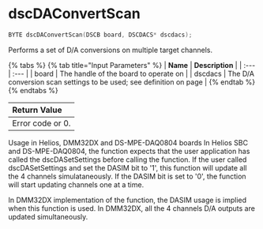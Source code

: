 # dscDAConvertScan

```c
BYTE dscDAConvertScan(DSCB board, DSCDACS* dscdacs);
```

Performs a set of D/A conversions on multiple target channels.

{% tabs %}
{% tab title="Input Parameters" %}
| **Name** | **Description** |
| :--- | :--- |
| board | The handle of the board to operate on |
| dscdacs | The D/A conversion scan settings to be used; see definition on page |
{% endtab %}
{% endtabs %}

| Return Value |
| :--- |
| Error code or 0. |

Usage in Helios, DMM32DX and DS-MPE-DAQ0804 boards In Helios SBC and DS-MPE-DAQ0804, the function expects that the user application has called the dscDASetSettings before calling the function. If the user called dscDASetSettings and set the DASIM bit to '1', this function will update all the 4 channels simulataneously. If the DASIM bit is set to '0', the function will start updating channels one at a time.

In DMM32DX implementation of the function, the DASIM usage is implied when this function is used. In DMM32DX, all the 4 channels D/A outputs are updated simultaneously.


